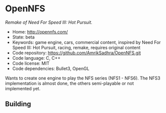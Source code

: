 # OpenNFS

_Remake of Need For Speed III: Hot Pursuit._

- Home: http://opennfs.com/
- State: beta
- Keywords: game engine, cars, commercial content, inspired by Need For Speed III: Hot Pursuit, racing, remake, requires original content
- Code repository: https://github.com/AmrikSadhra/OpenNFS.git
- Code language: C, C++
- Code license: MIT
- Code dependencies: Bullet3, OpenGL

Wants to create one engine to play the NFS series (NFS1 - NFS6). The NFS3 implementation is almost done, the others semi-playable or not implemented yet.

## Building

